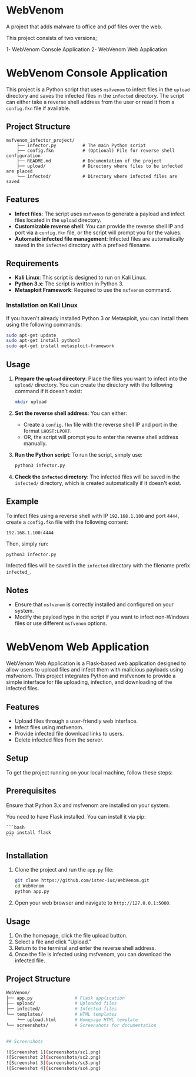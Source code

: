 # WebVenom

A project that adds malware to office and pdf files over the web.

This project consists of two versions;

1- WebVenom Console Application
2- WebVenom Web Application


# WebVenom Console Application

This project is a Python script that uses `msfvenom` to infect files in the `upload` directory and saves the infected files in the `infected` directory. The script can either take a reverse shell address from the user or read it from a `config.fkn` file if available.

## Project Structure

```
msfvenom_infector_project/
    ├── infector.py          # The main Python script
    ├── config.fkn           # (Optional) File for reverse shell configuration
    ├── README.md            # Documentation of the project
    ├── upload/              # Directory where files to be infected are placed
    └── infected/            # Directory where infected files are saved
```

## Features

- **Infect files**: The script uses `msfvenom` to generate a payload and infect files located in the `upload` directory.
- **Customizable reverse shell**: You can provide the reverse shell IP and port via a `config.fkn` file, or the script will prompt you for the values.
- **Automatic infected file management**: Infected files are automatically saved in the `infected` directory with a prefixed filename.

## Requirements

- **Kali Linux**: This script is designed to run on Kali Linux.
- **Python 3.x**: The script is written in Python 3.
- **Metasploit Framework**: Required to use the `msfvenom` command.

### Installation on Kali Linux

If you haven't already installed Python 3 or Metasploit, you can install them using the following commands:

```bash
sudo apt-get update
sudo apt-get install python3
sudo apt-get install metasploit-framework
```

## Usage

1. **Prepare the `upload` directory**:
   Place the files you want to infect into the `upload/` directory. You can create the directory with the following command if it doesn't exist:
   ```bash
   mkdir upload
   ```

2. **Set the reverse shell address**:
   You can either:
   - Create a `config.fkn` file with the reverse shell IP and port in the format `LHOST:LPORT`.
   - OR, the script will prompt you to enter the reverse shell address manually.

3. **Run the Python script**:
   To run the script, simply use:
   ```bash
   python3 infector.py
   ```

4. **Check the `infected` directory**:
   The infected files will be saved in the `infected/` directory, which is created automatically if it doesn't exist.

## Example

To infect files using a reverse shell with IP `192.168.1.100` and port `4444`, create a `config.fkn` file with the following content:

```
192.168.1.100:4444
```

Then, simply run:

```bash
python3 infector.py
```

Infected files will be saved in the `infected` directory with the filename prefix `infected_`.

## Notes

- Ensure that `msfvenom` is correctly installed and configured on your system.
- Modify the payload type in the script if you want to infect non-Windows files or use different `msfvenom` options.




# WebVenom Web Application

WebVenom Web Application is a Flask-based web application designed to allow users to upload files and infect them with malicious payloads using msfvenom. This project integrates Python and msfvenom to provide a simple interface for file uploading, infection, and downloading of the infected files.

## Features

- Upload files through a user-friendly web interface.
- Infect files using msfvenom.
- Provide infected file download links to users.
- Delete infected files from the server.


## Setup

 To get the project running on your local machine, follow these steps:

 ## Prerequisites

 Ensure that Python 3.x and msfvenom are installed on your system.


 You need to have Flask installed. You can install it via pip:

    ```bash
    pip install flask
    ```

## Installation

1. Clone the project and run the `app.py` file:

    ```bash
    git clone https://github.com/istec-iuc/WebVenom.git
    cd WebVenom
    python app.py
    ```

2. Open your web browser and navigate to `http://127.0.0.1:5000`.

## Usage

1. On the homepage, click the file upload button.
2. Select a file and click "Upload."
3. Return to the terminal and enter the reverse shell address.
4. Once the file is infected using msfvenom, you can download the infected file.

## Project Structure

```bash
WebVenom/
├── app.py                # Flask application
├── upload/               # Uploaded files
├── infected/             # Infected files
└── templates/            # HTML templates
    └── upload.html       # Homepage HTML template
└── screenshots/          # Screenshots for documentation
    ```

## Screenshots

![Screenshot 1](screenshots/sc1.png)
![Screenshot 2](screenshots/sc2.png)
![Screenshot 3](screenshots/sc3.png)
![Screenshot 4](screenshots/sc4.png)
